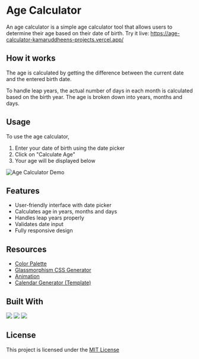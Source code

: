 # Age Calculator
An age calculator is a simple age calculator tool that allows users to determine their age based on their date of birth. Try it live: https://age-calculator-kamaruddheens-projects.vercel.app/

## How it works
The age is calculated by getting the difference between the current date and the entered birth date.

To handle leap years, the actual number of days in each month is calculated based on the birth year. The age is broken down into years, months and days.

## Usage
To use the age calculator,
1. Enter your date of birth using the date picker
1. Click on "Calculate Age"
1. Your age will be displayed below

![Age Calculator Demo](img/agecalculator.gif)

## Features
- User-friendly interface with date picker
- Calculates age in years, months and days
- Handles leap years properly
- Validates date input
- Fully responsive design

## Resources

- [Color Palette](https://coolors.co)
- [Glassmorphism CSS Generator](https://css.glass)
- [Animation](https://blog.hubspot.com/website/css-animation-examples)
- [Calendar Generator (Template)](https://github.com/trananhtuat/js-calendar)

## Built With

<a src="https://www.w3schools.com/html/"><img src="https://img.icons8.com/color/48/000000/html-5.png"/></a> 
<a src="https://www.w3schools.com/css/"><img src="https://img.icons8.com/color/48/000000/css3.png"/></a>
<a src="https://www.javascript.com/"><img src="https://img.icons8.com/color/48/000000/javascript.png"/></a>

## License
This project is licensed under the [MIT License](https://opensource.org/license/mit/)